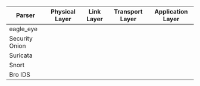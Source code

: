 
Parser | Physical Layer | Link Layer | Transport Layer | Application Layer
| ---- | -------------- | ---------- | --------------- | ---
|eagle_eye | 
|Security Onion |
|Suricata |
|Snort |
|Bro IDS |
